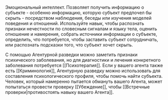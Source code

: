 Эмоциональный интеллект. Позволяет получить информацию о субъекте - особенно информацию, которую субъект предпочел бы скрыть - посредством наблюдения, беседы или изучения моделей поведения и отношений. Используйте навык, чтобы распознать признаки нечестности по словесным сигналам и языку тела, оценить отношение и намерения, собрать источники информации о субъекте, определить, что потребуется, чтобы заставить субъект сотрудничать, или распознать подсказки того, что субъект хочет скрыть.

С помощью Агентурной разведки можно заметить признаки психического заболевания, но для диагностики и лечения конкретного заболевания потребуется [[Психотерапия]]. Если у вашего агента также есть [[Криминология]], Агентурную разведку можно использовать для составления психологического профиля, чтобы помочь найти субъекта. Человек, который намеренно пытается обмануть вашего Агента, может попытаться провести проверку [[Убеждение]], чтобы [[Встречные проверки|противостоять навыку вашего Агента]].
